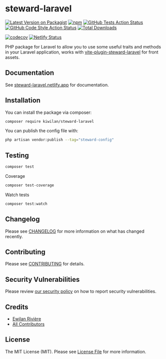 # **steward-laravel**

[![Latest Version on Packagist](https://img.shields.io/packagist/v/kiwilan/steward-laravel.svg?style=flat-square)](https://packagist.org/packages/kiwilan/steward-laravel)
[![npm](https://img.shields.io/npm/v/@kiwilan/vite-plugin-steward-laravel.svg?style=flat-square&color=CB3837&logo=npm&logoColor=ffffff&label=npm)](https://www.npmjs.com/package/@kiwilan/vite-plugin-steward-laravel)
[![GitHub Tests Action Status](https://img.shields.io/github/actions/workflow/status/kiwilan/steward-laravel/run-tests.yml?branch=main&label=tests&style=flat-square)](https://github.com/kiwilan/steward-laravel/actions?query=workflow%3Arun-tests+branch%3Amain)
[![GitHub Code Style Action Status](https://img.shields.io/github/actions/workflow/status/kiwilan/steward-laravel/fix-php-code-style-issues.yml?branch=main&label=code%20style&style=flat-square)](https://github.com/kiwilan/steward-laravel/actions?query=workflow%3A"Fix+PHP+code+style+issues"+branch%3Amain)
[![Total Downloads](https://img.shields.io/packagist/dt/kiwilan/steward-laravel.svg?style=flat-square)](https://packagist.org/packages/kiwilan/steward-laravel)

[![codecov](https://codecov.io/gh/kiwilan/steward-laravel/branch/main/graph/badge.svg?token=CBWSPNZSRA)](https://codecov.io/gh/kiwilan/steward-laravel)
[![Netlify Status](https://api.netlify.com/api/v1/badges/849d4a45-1236-4f9e-992c-4a242588aeac/deploy-status)](https://app.netlify.com/sites/steward-laravel/deploys)

PHP package for Laravel to allow you to use some useful traits and methods in your Laravel application, works with [vite-plugin-steward-laravel](https://www.npmjs.com/package/@kiwilan/vite-plugin-steward-laravel) for front assets.

## Documentation

See [steward-laravel.netlify.app](https://steward-laravel.netlify.app/) for documentation.

## Installation

You can install the package via composer:

```bash
composer require kiwilan/steward-laravel
```

You can publish the config file with:

```bash
php artisan vendor:publish --tag="steward-config"
```

<!-- ### Vite plugin

```bash
npm install --save-dev @kiwilan/vite-plugin-steward-laravel
```

```bash
pnpm add @kiwilan/vite-plugin-steward-laravel -D
```

Check [@kiwilan/vite-plugin-steward-laravel](https://github.com/kiwilan/steward-laravel/tree/main/lib) for usage. -->

## Testing

```bash
composer test
```

Coverage

```bash
composer test-coverage
```

Watch tests

```bash
composer test:watch
```

## Changelog

Please see [CHANGELOG](CHANGELOG.md) for more information on what has changed recently.

## Contributing

Please see [CONTRIBUTING](CONTRIBUTING.md) for details.

## Security Vulnerabilities

Please review [our security policy](../../security/policy) on how to report security vulnerabilities.

## Credits

- [Ewilan Rivière](https://github.com/ewilan-riviere)
- [All Contributors](../../contributors)

## License

The MIT License (MIT). Please see [License File](LICENSE.md) for more information.
